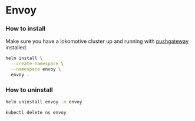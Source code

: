 # Envoy

### How to install

Make sure you have a lokomotive cluster up and running with [pushgateway](https://github.com/kinvolk/service-mesh-benchmark/tree/master/configs/pushgateway) installed.

```bash
helm install \
  --create-namespace \
  --namespace envoy \
  envoy .
```

### How to uninstall
```bash
helm uninstall envoy -n envoy

kubectl delete ns envoy
```
